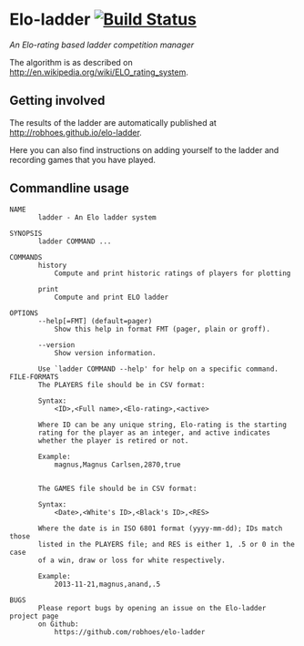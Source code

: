 # Elo-ladder [![Build Status](https://travis-ci.org/robhoes/elo-ladder.png)](https://travis-ci.org/robhoes/elo-ladder)

_An Elo-rating based ladder competition manager_

The algorithm is as described on http://en.wikipedia.org/wiki/ELO_rating_system.

## Getting involved
The results of the ladder are automatically published at
http://robhoes.github.io/elo-ladder.

Here you can also find instructions on adding yourself to the ladder and
recording games that you have played.

## Commandline usage

```
NAME
       ladder - An Elo ladder system

SYNOPSIS
       ladder COMMAND ...

COMMANDS
       history
           Compute and print historic ratings of players for plotting

       print
           Compute and print ELO ladder

OPTIONS
       --help[=FMT] (default=pager)
           Show this help in format FMT (pager, plain or groff).

       --version
           Show version information.

       Use `ladder COMMAND --help' for help on a specific command.
FILE-FORMATS
       The PLAYERS file should be in CSV format:

       Syntax:
           <ID>,<Full name>,<Elo-rating>,<active>

       Where ID can be any unique string, Elo-rating is the starting
       rating for the player as an integer, and active indicates
       whether the player is retired or not.

       Example:
           magnus,Magnus Carlsen,2870,true

       
       The GAMES file should be in CSV format:

       Syntax:
           <Date>,<White's ID>,<Black's ID>,<RES>

       Where the date is in ISO 6801 format (yyyy-mm-dd); IDs match those
       listed in the PLAYERS file; and RES is either 1, .5 or 0 in the case
       of a win, draw or loss for white respectively.

       Example:
           2013-11-21,magnus,anand,.5

BUGS
       Please report bugs by opening an issue on the Elo-ladder project page
       on Github:
           https://github.com/robhoes/elo-ladder

```
